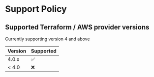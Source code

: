 # Support Policy

## Supported Terraform / AWS provider versions

Currently supporting version 4 and above

| Version | Supported          |
| ------- | ------------------ |
| 4.0.x   | :white_check_mark: |
| < 4.0   | :x:                |
